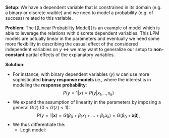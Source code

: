 
**Setup**:
We have a dependent variable that is constrained in its domain (e.g. a binary or discrete vraible) and we need to model a probability (e.g. of success) related to this variable.

**Problem**:
The [[Linear Probability Model]] is an example of model which is able to leverage the relations with discrete dependent variables. This LPM models are actually linear in the parameters and eventually we need some more flexibility in describing the casual effect of the considered independent variables on $y$ $\iff$ we may want to generalize our setup to **non-constant** partial effects of the explanatory variables.

**Solution**:
- For instance, with binary dependent variables ($y$) w can use more sophisticated **binary response models** i.e., where the interest is in modeling the **response probability**: $$P(y=1|x)=P(y|x_{1},..,x_{k})$$
- We expand the assumption of linearity in the parameters by imposing a general $G(z)$ ($0<G(z)<1$): $$\mathrm{P}(y=1|\mathbf{x})=G(\beta_0+\beta_1x_1+...+\beta_kx_k)=G(\beta_0+\mathbf{x}\boldsymbol{\beta}),$$
- We thus differentiate the:
	- Logit model: $$$$